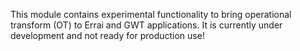 This module contains experimental functionality to bring operational 
transform (OT) to Errai and GWT applications. It is currently under 
development and not ready for production use!